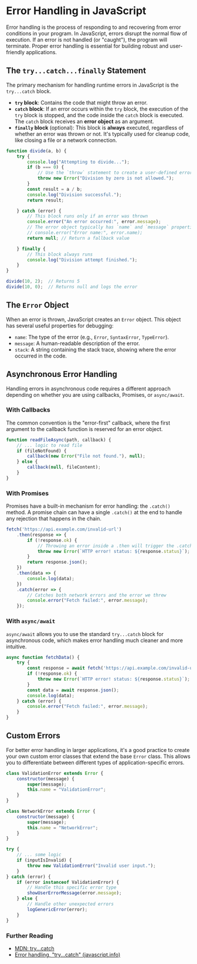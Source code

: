 # Error Handling in JavaScript

Error handling is the process of responding to and recovering from error conditions in your program. In JavaScript, errors disrupt the normal flow of execution. If an error is not handled (or "caught"), the program will terminate. Proper error handling is essential for building robust and user-friendly applications.

## The `try...catch...finally` Statement

The primary mechanism for handling runtime errors in JavaScript is the `try...catch` block.

*   **`try` block**: Contains the code that might throw an error.
*   **`catch` block**: If an error occurs within the `try` block, the execution of the `try` block is stopped, and the code inside the `catch` block is executed. The `catch` block receives an **error object** as an argument.
*   **`finally` block** (optional): This block is **always** executed, regardless of whether an error was thrown or not. It's typically used for cleanup code, like closing a file or a network connection.

```javascript
function divide(a, b) {
    try {
        console.log("Attempting to divide...");
        if (b === 0) {
            // Use the `throw` statement to create a user-defined error
            throw new Error("Division by zero is not allowed.");
        }
        const result = a / b;
        console.log("Division successful.");
        return result;

    } catch (error) {
        // This block runs only if an error was thrown
        console.error("An error occurred:", error.message);
        // The error object typically has `name` and `message` properties
        // console.error("Error name:", error.name);
        return null; // Return a fallback value

    } finally {
        // This block always runs
        console.log("Division attempt finished.");
    }
}

divide(10, 2);  // Returns 5
divide(10, 0);  // Returns null and logs the error
```

## The `Error` Object

When an error is thrown, JavaScript creates an `Error` object. This object has several useful properties for debugging:

*   `name`: The type of the error (e.g., `Error`, `SyntaxError`, `TypeError`).
*   `message`: A human-readable description of the error.
*   `stack`: A string containing the stack trace, showing where the error occurred in the code.

## Asynchronous Error Handling

Handling errors in asynchronous code requires a different approach depending on whether you are using callbacks, Promises, or `async/await`.

### With Callbacks
The common convention is the "error-first" callback, where the first argument to the callback function is reserved for an error object.

```javascript
function readFileAsync(path, callback) {
    // ... logic to read file
    if (fileNotFound) {
        callback(new Error("File not found."), null);
    } else {
        callback(null, fileContent);
    }
}
```

### With Promises
Promises have a built-in mechanism for error handling: the `.catch()` method. A promise chain can have a single `.catch()` at the end to handle any rejection that happens in the chain.

```javascript
fetch('https://api.example.com/invalid-url')
    .then(response => {
        if (!response.ok) {
            // Throwing an error inside a .then will trigger the .catch
            throw new Error(`HTTP error! status: ${response.status}`);
        }
        return response.json();
    })
    .then(data => {
        console.log(data);
    })
    .catch(error => {
        // Catches both network errors and the error we threw
        console.error("Fetch failed:", error.message);
    });
```

### With `async/await`
`async/await` allows you to use the standard `try...catch` block for asynchronous code, which makes error handling much cleaner and more intuitive.

```javascript
async function fetchData() {
    try {
        const response = await fetch('https://api.example.com/invalid-url');
        if (!response.ok) {
            throw new Error(`HTTP error! status: ${response.status}`);
        }
        const data = await response.json();
        console.log(data);
    } catch (error) {
        console.error("Fetch failed:", error.message);
    }
}
```

## Custom Errors

For better error handling in larger applications, it's a good practice to create your own custom error classes that extend the base `Error` class. This allows you to differentiate between different types of application-specific errors.

```javascript
class ValidationError extends Error {
    constructor(message) {
        super(message);
        this.name = "ValidationError";
    }
}

class NetworkError extends Error {
    constructor(message) {
        super(message);
        this.name = "NetworkError";
    }
}

try {
    // ... some logic
    if (inputIsInvalid) {
        throw new ValidationError("Invalid user input.");
    }
} catch (error) {
    if (error instanceof ValidationError) {
        // Handle this specific error type
        showUserErrorMessage(error.message);
    } else {
        // Handle other unexpected errors
        logGenericError(error);
    }
}
```

<div class="further-reading">
<h3>Further Reading</h3>
<ul>
  <li><a href="https://developer.mozilla.org/en-US/docs/Web/JavaScript/Reference/Statements/try...catch" target="_blank" rel="noopener noreferrer">MDN: try...catch</a></li>
  <li><a href="https://javascript.info/error-handling" target="_blank" rel="noopener noreferrer">Error handling, "try...catch" (javascript.info)</a></li>
</ul>
</div>